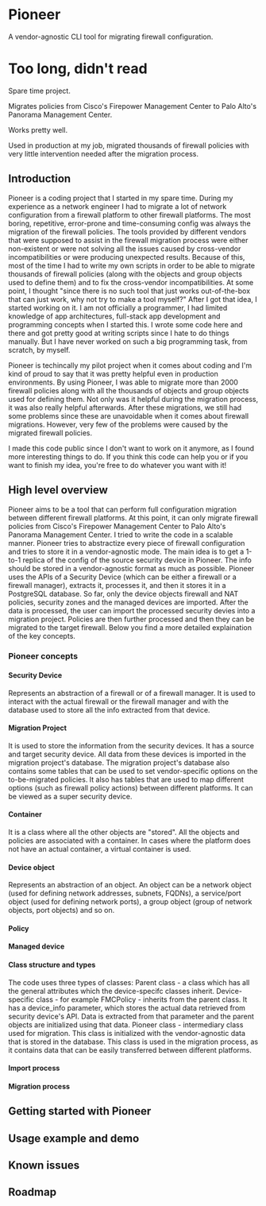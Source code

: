 # Pioneer
A vendor-agnostic CLI tool for migrating firewall configuration.

# Too long, didn't read
<p>Spare time project.
<p>Migrates policies from Cisco's Firepower Management Center to Palo Alto's Panorama Management Center.
<p>Works pretty well. 
<p>Used in production at my job, migrated thousands of firewall policies with very little intervention needed after the migration process.

## Introduction
Pioneer is a coding project that I started in my spare time. During my experience as a network engineer
I had to migrate a lot of network configuration from a firewall platform to other firewall platforms.
The most boring, repetitive, error-prone and time-consuming config was always the migration of the firewall policies.
The tools provided by different vendors that were supposed to assist in the firewall migration process 
were either non-existent or were not solving all the issues caused by cross-vendor incompatibilities or were producing unexpected results.
Because of this, most of the time I had to write my own scripts in order to be able to migrate thousands
of firewall policies (along with the objects and group objects used to define them) and to fix the cross-vendor
incompatibilities.
At some point, I thought "since there is no such tool that just works out-of-the-box that can just work, why not try to make a tool myself?"
After I got that idea, I started working on it.
I am not officially a programmer, I had limited knowledge of app architectures, full-stack app development 
and programming concepts when I started this. I wrote some code here and there and got pretty good at writing
scripts since I hate to do things manually. But I have never worked on such a big programming task,
from scratch, by myself.

Pioneer is techincally my pilot project when it comes about coding and I'm kind of proud to say that it 
was pretty helpful even in production environments. By using Pioneer, I was able to migrate more than
2000 firewall policies along with all the thousands of objects and group objects used for defining them.
Not only was it helpful during the migration process, it was also really helpful afterwards. After these
migrations, we still had some problems since these are unavoidable when it comes about firewall migrations.
However, very few of the problems were caused by the migrated firewall policies.

I made this code public since I don't want to work on it anymore, as I found more interesting things to do.
If you think this code can help you or if you want to finish my idea, you're free to do whatever you want with it!

## High level overview
Pioneer aims to be a tool that can perform full configuration migration between different firewall platforms.
At this point, it can only migrate firewall policies from Cisco's Firepower Management Center to Palo Alto's Panorama Management Center.
I tried to write the code in a scalable manner. Pioneer tries to abstractize every piece of firewall configuration and tries to store it
in a vendor-agnostic mode.
The main idea is to get a 1-to-1 replica of the config of the source security device in Pioneer. The info should be stored in a vendor-agnostic format as much as possible.
Pioneer uses the APIs of a Security Device (which can be either a firewall or a firewall manager), extracts it, processes it, and then
it stores it in a PostgreSQL database.
So far, only the device objects firewall and NAT policies, security zones and the managed devices are imported.
After the data is processed, the user can import the processed security devies into a migration project.
Policies are then further processed and then they can be migrated to the target firewall.
Below you find a more detailed explaination of the key concepts.

### Pioneer concepts
#### Security Device
Represents an abstraction of a firewall or of a firewall manager. It is used to interact with the actual firewall or the firewall manager
and with the database used to store all the info extracted from that device.

#### Migration Project
It is used to store the information from the security devices. It has a source and target security device. All data from these devices is
imported in the migration project's database. The migration project's database also contains some tables that can be used to set vendor-specific options on the to-be-migrated policies.
It also has tables that are used to map different options (such as firewall policy actions) between different platforms.
It can be viewed as a super security device.

#### Container
It is a class where all the other objects are "stored". All the objects and policies are associated with a container.
In cases where the platform does not have an actual container, a virtual container is used. 

#### Device object
Represents an abstraction of an object. An object can be a network object (used for defining network addresses, subnets, FQDNs), a service/port object (used for defining network ports), a group object (group of network objects, port objects) and so on.

#### Policy

#### Managed device

#### Class structure and types
The code uses three types of classes:
Parent class - a class which has all the general attributes which the device-specifc classes inherit.
Device-specific class - for example FMCPolicy - inherits from the parent class. It has a device_info parameter, which stores the actual data
retrieved from security device's API. Data is extracted from that parameter and the parent objects are initialized using that data.
Pioneer class - intermediary class used for migration. This class is initialized with the vendor-agnostic data that is stored in the database.
This class is used in the migration process, as it contains data that can be easily transferred between different platforms.

#### Import process

#### Migration process

## Getting started with Pioneer

## Usage example and demo

## Known issues

## Roadmap